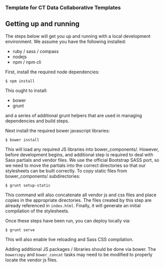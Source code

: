 ### Template for CT Data Collaborative Templates

## Getting up and running

The steps below will get you up and running with a local development environment. We assume you have the following installed:

* ruby / sass / compass
* nodejs
* npm / npm cli

First, install the required node dependencies:

    $ npm install

This ought to install:

* bower
* grunt

and a series of additional grunt helpers that are used in managing dependencies and build steps.

Next install the required bower javascript libraries:

    $ bower install

This will load any required JS libraries into bower_components/. However, before development begins, and additional step is required to deal with Sass partials and vendor files. We use the official Bootstrap SASS port, so we need to move the partials into the correct directories so that our stylesheets can be built correctly. To copy static files from bower_components/ subdirectories:

    $ grunt setup-static

This command will also concatenate all vendor js and css files and place copies in the appropriate directories. The files created by this step are already referenced in `index.html`. Finally, it will generate an initial compilation of the stylesheets.

Once these steps have been run, you can deploy locally via:

    $ grunt serve

This will also enable live reloading and Sass CSS compilation.

Adding additional JS packages / libraries should be done via bower. The `bowercopy` and `bower_concat` tasks may need to be modified to properly locate the vendor js files.
